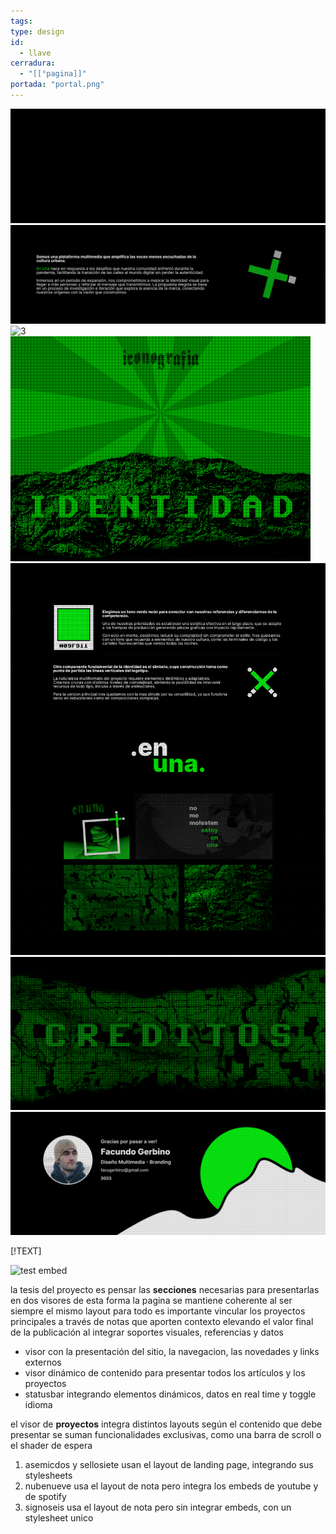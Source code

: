 ```yaml
---
tags:
type: design
id:
  - llave
cerradura:
  - "[[°pagina]]"
portada: "portal.png"
---
```

![1](header.gif)
![2](explainer.gif)
![3](marquee.gif)
![4](iconography.gif)
![5](identity.gif)
![6](break.png)
![7](credits.png)

[!TEXT]

![test embed](https://youtu.be/dINpNVg0hiw?si=C4_CmkQwukedpjQq)

la tesis del proyecto es pensar las **secciones** necesarias para presentarlas en dos visores
de esta forma la pagina se mantiene coherente al ser siempre el mismo layout para todo
es importante vincular los proyectos principales a través de notas que aporten contexto
elevando el valor final de la publicación al integrar soportes visuales, referencias y datos

- visor con la presentación del sitio, la navegacion, las novedades y links externos
- visor dinámico de contenido para presentar todos los artículos y los proyectos
- statusbar integrando elementos dinámicos, datos en real time y toggle idioma

el visor de **proyectos** integra distintos layouts según el contenido que debe presentar
se suman funcionalidades exclusivas, como una barra de scroll o el shader de espera

1. asemicdos y sellosiete usan el layout de landing page, integrando sus stylesheets
2. nubenueve usa el layout de nota pero integra los embeds de youtube y de spotify
3. signoseis usa el layout de nota pero sin integrar embeds, con un stylesheet unico